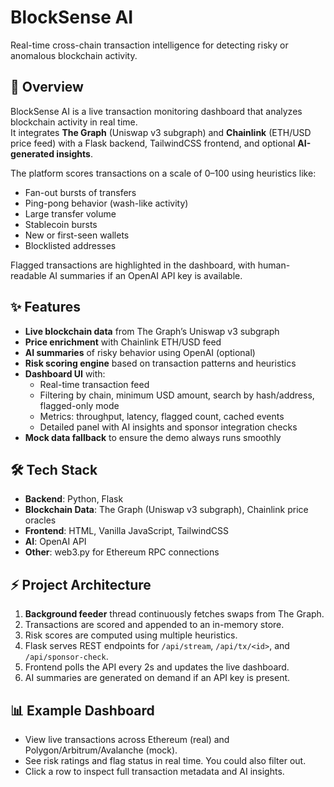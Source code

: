 # BlockSense AI

Real-time cross-chain transaction intelligence for detecting risky or anomalous blockchain activity.

## 🚀 Overview
BlockSense AI is a live transaction monitoring dashboard that analyzes blockchain activity in real time.  
It integrates **The Graph** (Uniswap v3 subgraph) and **Chainlink** (ETH/USD price feed) with a Flask backend, TailwindCSS frontend, and optional **AI-generated insights**.

The platform scores transactions on a scale of 0–100 using heuristics like:
- Fan-out bursts of transfers
- Ping-pong behavior (wash-like activity)
- Large transfer volume
- Stablecoin bursts
- New or first-seen wallets
- Blocklisted addresses

Flagged transactions are highlighted in the dashboard, with human-readable AI summaries if an OpenAI API key is available.

## ✨ Features
- **Live blockchain data** from The Graph’s Uniswap v3 subgraph  
- **Price enrichment** with Chainlink ETH/USD feed  
- **AI summaries** of risky behavior using OpenAI (optional)  
- **Risk scoring engine** based on transaction patterns and heuristics  
- **Dashboard UI** with:
  - Real-time transaction feed  
  - Filtering by chain, minimum USD amount, search by hash/address, flagged-only mode  
  - Metrics: throughput, latency, flagged count, cached events  
  - Detailed panel with AI insights and sponsor integration checks  
- **Mock data fallback** to ensure the demo always runs smoothly  

## 🛠 Tech Stack
- **Backend**: Python, Flask  
- **Blockchain Data**: The Graph (Uniswap v3 subgraph), Chainlink price oracles  
- **Frontend**: HTML, Vanilla JavaScript, TailwindCSS  
- **AI**: OpenAI API
- **Other**: web3.py for Ethereum RPC connections  

## ⚡️ Project Architecture
1. **Background feeder** thread continuously fetches swaps from The Graph.  
2. Transactions are scored and appended to an in-memory store.  
3. Risk scores are computed using multiple heuristics.  
4. Flask serves REST endpoints for `/api/stream`, `/api/tx/<id>`, and `/api/sponsor-check`.  
5. Frontend polls the API every 2s and updates the live dashboard.  
6. AI summaries are generated on demand if an API key is present.  

## 📊 Example Dashboard
- View live transactions across Ethereum (real) and Polygon/Arbitrum/Avalanche (mock).  
- See risk ratings and flag status in real time. You could also filter out. 
- Click a row to inspect full transaction metadata and AI insights.  





